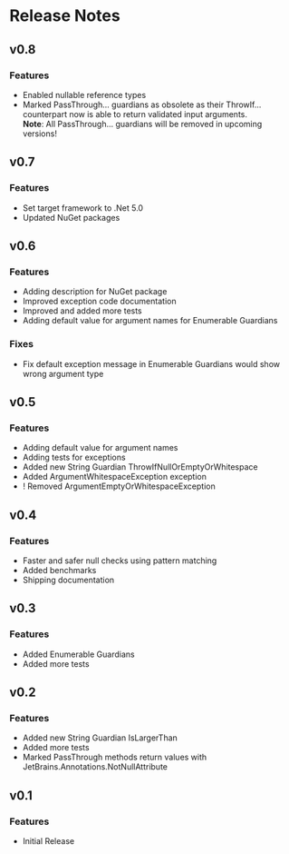 # Release Notes

## v0.8

### Features

* Enabled nullable reference types
* Marked PassThrough... guardians as obsolete as their ThrowIf... counterpart now is able to return validated input arguments.  
**Note**: All PassThrough... guardians will be removed in upcoming versions!

## v0.7

### Features

* Set target framework to .Net 5.0
* Updated NuGet packages

## v0.6

### Features

* Adding description for NuGet package
* Improved exception code documentation
* Improved and added more tests
* Adding default value for argument names for Enumerable Guardians

### Fixes

* Fix default exception message in Enumerable Guardians would show wrong argument type

## v0.5

### Features

* Adding default value for argument names
* Adding tests for exceptions
* Added new String Guardian ThrowIfNullOrEmptyOrWhitespace
* Added ArgumentWhitespaceException exception
* ! Removed ArgumentEmptyOrWhitespaceException

## v0.4

### Features

* Faster and safer null checks using pattern matching
* Added benchmarks
* Shipping documentation

## v0.3

### Features

* Added Enumerable Guardians
* Added more tests

## v0.2

### Features

* Added new String Guardian IsLargerThan
* Added more tests
* Marked PassThrough methods return values with JetBrains.Annotations.NotNullAttribute

## v0.1

### Features

* Initial Release
